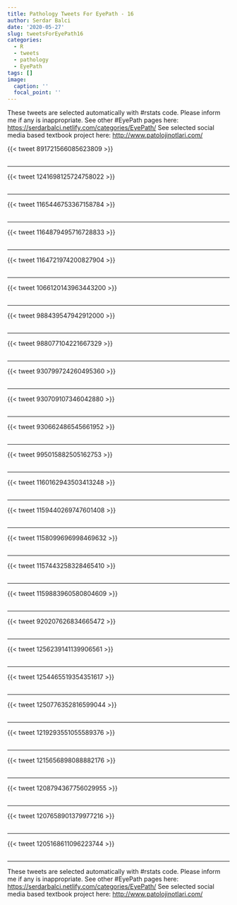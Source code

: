 ```yaml
---
title: Pathology Tweets For EyePath - 16
author: Serdar Balci
date: '2020-05-27'
slug: tweetsForEyePath16
categories:
  - R
  - tweets
  - pathology
  - EyePath
tags: []
image:
  caption: ''
  focal_point: ''
---
```



These tweets are selected automatically with #rstats code. Please inform me if any is inappropriate.
See other #EyePath pages here: https://serdarbalci.netlify.com/categories/EyePath/ 
See selected social media based textbook project here: http://www.patolojinotlari.com/

{{< tweet 891721566085623809 >}}
<br>
<br>
<hr>
{{< tweet 1241698125724758022 >}}
<br>
<br>
<hr>
{{< tweet 1165446753367158784 >}}
<br>
<br>
<hr>
{{< tweet 1164879495716728833 >}}
<br>
<br>
<hr>
{{< tweet 1164721974200827904 >}}
<br>
<br>
<hr>
{{< tweet 1066120143963443200 >}}
<br>
<br>
<hr>
{{< tweet 988439547942912000 >}}
<br>
<br>
<hr>
{{< tweet 988077104221667329 >}}
<br>
<br>
<hr>
{{< tweet 930799724260495360 >}}
<br>
<br>
<hr>
{{< tweet 930709107346042880 >}}
<br>
<br>
<hr>
{{< tweet 930662486545661952 >}}
<br>
<br>
<hr>
{{< tweet 995015882505162753 >}}
<br>
<br>
<hr>
{{< tweet 1160162943503413248 >}}
<br>
<br>
<hr>
{{< tweet 1159440269747601408 >}}
<br>
<br>
<hr>
{{< tweet 1158099696998469632 >}}
<br>
<br>
<hr>
{{< tweet 1157443258328465410 >}}
<br>
<br>
<hr>
{{< tweet 1159883960580804609 >}}
<br>
<br>
<hr>
{{< tweet 920207626834665472 >}}
<br>
<br>
<hr>
{{< tweet 1256239141139906561 >}}
<br>
<br>
<hr>
{{< tweet 1254465519354351617 >}}
<br>
<br>
<hr>
{{< tweet 1250776352816599044 >}}
<br>
<br>
<hr>
{{< tweet 1219293551055589376 >}}
<br>
<br>
<hr>
{{< tweet 1215656898088882176 >}}
<br>
<br>
<hr>
{{< tweet 1208794367756029955 >}}
<br>
<br>
<hr>
{{< tweet 1207658901379977216 >}}
<br>
<br>
<hr>
{{< tweet 1205168611096223744 >}}
<br>
<br>
<hr>


These tweets are selected automatically with #rstats code. Please inform me if any is inappropriate.
See other #EyePath pages here: https://serdarbalci.netlify.com/categories/EyePath/ 
See selected social media based textbook project here: http://www.patolojinotlari.com/

